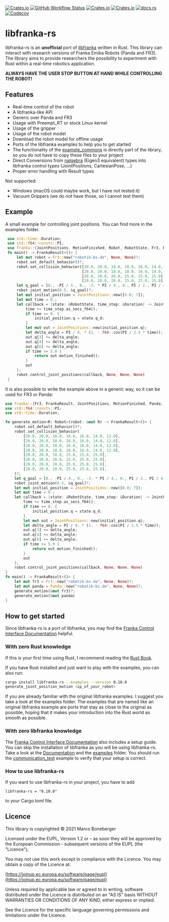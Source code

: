 [![Crates.io](https://img.shields.io/crates/v/libfranka-rs?style=flat-square)](https://crates.io/crates/libfranka-rs)
[![GitHub Workflow Status](https://img.shields.io/github/actions/workflow/status/marcbone/libfranka-rs/rust.yml?style=flat-square)](https://github.com/marcbone/libfranka-rs/actions)
[![Crates.io](https://img.shields.io/crates/l/libfranka-rs?style=flat-square)](https://github.com/marcbone/libfranka-rs/blob/master/LICENSE)
[![Crates.io](https://img.shields.io/crates/d/libfranka-rs?style=flat-square)](https://crates.io/crates/libfranka-rs)
[![docs.rs](https://img.shields.io/docsrs/libfranka-rs?style=flat-square)](https://docs.rs/libfranka-rs)
[![Codecov](https://img.shields.io/codecov/c/github/marcbone/libfranka-rs?style=flat-square)](https://codecov.io/gh/marcbone/libfranka-rs)

# libfranka-rs
libfranka-rs is an **unofficial** port of [libfranka](https://github.com/frankaemika/libfranka) written in Rust.
This library can interact with research versions of Franka Emika Robots (Panda and FR3).
The library aims to provide researchers the possibility to experiment with Rust within a real-time robotics
application.
 
 **ALWAYS HAVE THE USER STOP BUTTON AT HAND WHILE CONTROLLING
THE ROBOT!**

## Features
 * Real-time control of the robot
 * A libfranka-like API
 * Generic over Panda and FR3
 * Usage with Preempt_RT or stock Linux kernel
 * Usage of the gripper
 * Usage of the robot model
 * Download the robot model for offline usage
 * Ports of the libfranka examples to help you to get started
 * The functionality of the [example_commons](https://github.com/frankaemika/libfranka/blob/master/examples/examples_common.cpp) is directly part of the library, so you do not have to copy these files to your project
 * Direct Conversions from [nalgebra](https://nalgebra.org/) (Eigen3 equivalent) types into libfranka control types (JointPositions, CartesianPose, ...)
 * Proper error handling with Result types
 
Not supported:
 * Windows (macOS could maybe work, but I have not tested it)
 * Vacuum Grippers (we do not have those, so I cannot test them)

## Example
A small example for controlling joint positions. You can find more in the examples folder.
```rust
 use std::time::Duration;
 use std::f64::consts::PI;
 use franka::{JointPositions, MotionFinished, Robot, RobotState, Fr3, FrankaResult};
 fn main() -> FrankaResult<()> {
     let mut robot = Fr3::new("robotik-bs.de", None, None)?;
     robot.set_default_behavior()?;
     robot.set_collision_behavior([20.0, 20.0, 18.0, 18.0, 16.0, 14.0, 12.0], [20.0, 20.0, 18.0, 18.0, 16.0, 14.0, 12.0],
                                  [20.0, 20.0, 18.0, 18.0, 16.0, 14.0, 12.0], [20.0, 20.0, 18.0, 18.0, 16.0, 14.0, 12.0],
                                  [20.0, 20.0, 20.0, 25.0, 25.0, 25.0], [20.0, 20.0, 20.0, 25.0, 25.0, 25.0],
                                  [20.0, 20.0, 20.0, 25.0, 25.0, 25.0], [20.0, 20.0, 20.0, 25.0, 25.0, 25.0])?;
     let q_goal = [0., -PI / 4., 0., -3. * PI / 4., 0., PI / 2., PI / 4.];
     robot.joint_motion(0.5, &q_goal)?;
     let mut initial_position = JointPositions::new([0.0; 7]);
     let mut time = 0.;
     let callback = |state: &RobotState, time_step: &Duration| -> JointPositions {
         time += time_step.as_secs_f64();
         if time == 0. {
             initial_position.q = state.q_d;
         }
         let mut out = JointPositions::new(initial_position.q);
         let delta_angle = PI / 8. * (1. - f64::cos(PI / 2.5 * time));
         out.q[3] += delta_angle;
         out.q[4] += delta_angle;
         out.q[6] += delta_angle;
         if time >= 5.0 {
             return out.motion_finished();
         }
         out
     };
     robot.control_joint_positions(callback, None, None, None) 
 }
```

It is also possible to write the example above in a generic way, so it can be used for FR3 or Panda:
```rust
use franka::{Fr3, FrankaResult, JointPositions, MotionFinished, Panda, Robot, RobotState};
use std::f64::consts::PI;
use std::time::Duration;

fn generate_motion<R: Robot>(robot: &mut R) -> FrankaResult<()> {
    robot.set_default_behavior()?;
    robot.set_collision_behavior(
        [20.0, 20.0, 18.0, 18.0, 16.0, 14.0, 12.0],
        [20.0, 20.0, 18.0, 18.0, 16.0, 14.0, 12.0],
        [20.0, 20.0, 18.0, 18.0, 16.0, 14.0, 12.0],
        [20.0, 20.0, 18.0, 18.0, 16.0, 14.0, 12.0],
        [20.0, 20.0, 20.0, 25.0, 25.0, 25.0],
        [20.0, 20.0, 20.0, 25.0, 25.0, 25.0],
        [20.0, 20.0, 20.0, 25.0, 25.0, 25.0],
        [20.0, 20.0, 20.0, 25.0, 25.0, 25.0],
    )?;
    let q_goal = [0., -PI / 4., 0., -3. * PI / 4., 0., PI / 2., PI / 4.];
    robot.joint_motion(0.5, &q_goal)?;
    let mut initial_position = JointPositions::new([0.0; 7]);
    let mut time = 0.;
    let callback = |state: &RobotState, time_step: &Duration| -> JointPositions {
        time += time_step.as_secs_f64();
        if time == 0. {
            initial_position.q = state.q_d;
        }
        let mut out = JointPositions::new(initial_position.q);
        let delta_angle = PI / 8. * (1. - f64::cos(PI / 2.5 * time));
        out.q[3] += delta_angle;
        out.q[4] += delta_angle;
        out.q[6] += delta_angle;
        if time >= 5.0 {
            return out.motion_finished();
        }
        out
    };
    robot.control_joint_positions(callback, None, None, None)
}
fn main() -> FrankaResult<()> {
    let mut fr3 = Fr3::new("robotik-bs.de", None, None)?;
    let mut panda = Panda::new("robotik-bs.de", None, None)?;
    generate_motion(&mut fr3)?;
    generate_motion(&mut panda)
}
```



## How to get started

Since libfranka-rs is a port of libfranka, you may find the
[Franka Control Interface Documentation](https://frankaemika.github.io/docs/index.html) helpful.

### With zero Rust knowledge
If this is your first time using Rust, I recommend reading the [Rust Book](https://doc.rust-lang.org/stable/book/).

If you have Rust installed and just want to play with the examples, you can also run:
```bash
cargo install libfranka-rs --examples --version 0.10.0
generate_joint_position_motion <ip_of_your_robot>
```

If you are already familiar with the original libfranka examples. I suggest you take a look at the examples folder.
The examples that are named like an original libfranka example are ports that stay as close to the original as possible,
hoping that it makes your introduction into the Rust world as smooth as possible.



### With zero libfranka knowledge
The [Franka Control Interface Documentation](https://frankaemika.github.io/docs/index.html) also includes a setup guide.
You can skip the installation of libfranka as you will be using libfranka-rs.
Take a look at the [Documentation](https://docs.rs/libfranka-rs) and the [examples](examples) folder. You should run the
[communication_test](examples/communication_test.rs) example to verify that your setup is correct.

### How to use libfranka-rs
If you want to use libfranka-rs in your project, you have to add
```text
libfranka-rs = "0.10.0"
```
to your Cargo.toml file.

## Licence
This library is copyrighted © 2021 Marco Boneberger


Licensed under the EUPL, Version 1.2 or – as soon they will be approved by the European Commission - subsequent versions of the EUPL (the "Licence");

You may not use this work except in compliance with the Licence.
You may obtain a copy of the Licence at:

[https://joinup.ec.europa.eu/software/page/eupl](https://joinup.ec.europa.eu/software/page/eupl)
 
Unless required by applicable law or agreed to in writing, software distributed under the Licence is distributed on an "AS IS" basis
WITHOUT WARRANTIES OR CONDITIONS OF ANY KIND, either express or implied.

See the Licence for the specific language governing permissions and limitations under the Licence.
